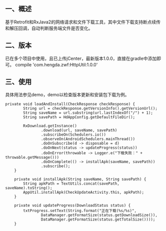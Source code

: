 ## 一、概述
基于Retrofit和RxJava2的网络请求和文件下载工具，其中文件下载支持断点续传和解压回调，自动判断服务端文件是否变化。
## 二、版本
已在多个项目中使用，且已上传jCenter，最新版本1.0.0，直接在gradle中添加即可。
compile 'com.hengda.zwf:HttpUtil:1.0.0'
## 三、使用
具体用法参见demo，demo以检查版本更新和安装包下载为例。

```
private void loadAndInstall(CheckResponse checkResponse) {
        String url = checkResponse.getVersionInfo().getVersionUrl();
        String saveName = url.substring(url.lastIndexOf("/") + 1);
        String savePath = HdAppConfig.getDefaultFileDir();

        RxDownload.getInstance()
                .download(url, saveName, savePath)
                .subscribeOn(Schedulers.io())
                .observeOn(AndroidSchedulers.mainThread())
                .doOnSubscribe(d -> disposable = d)
                .doOnNext(status -> updateProgress(status))
                .doOnError(throwable -> Logger.e("下载失败：" + throwable.getMessage()))
                .doOnComplete(() -> installApk(saveName, savePath))
                .subscribe();
    }

    private void installApk(String saveName, String savePath) {
        String apkPath = TextUtils.concat(savePath, saveName).toString();
        AppUtil.installApk(CheckUpdateActivity.this, apkPath);
    }

    private void updateProgress(DownloadStatus status) {
        txtProgress.setText(String.format("正在下载(%s/%s)",
                DataManager.getFormatSize(status.getDownloadSize()),
                DataManager.getFormatSize(status.getTotalSize())));
    }
```